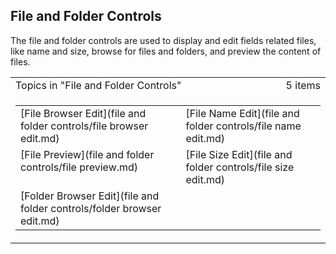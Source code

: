 ## File and Folder Controls

The file and folder controls are used to display and edit fields related files, like name and size, browse for files and folders, and preview the content of files.

<table cellpadding="0" cellspacing="0" width="100%" class="cdclvSuggestTable">

<tbody>

<tr>

<td width="100%" class="cdclvSuggestTitle">Topics in "File and Folder Controls"</td>

<td class="cdclvSuggestTitle"><nobr>5 items</nobr></td>

</tr>

<tr>

<td class="cdclvCategoryCont" colspan="2">

<table cellpadding="0" cellspacing="0" width="100%">

<tbody>

<tr>

<td valign="top" class="cdclvCategoryCol1">[File Browser Edit](file and folder controls/file browser edit.md)</td>

<td valign="top" class="cdclvCategoryCol2">[File Name Edit](file and folder controls/file name edit.md)</td>

</tr>

<tr class="cdclvCategoryRowAlt">

<td valign="top" class="cdclvCategoryCol1">[File Preview](file and folder controls/file preview.md)</td>

<td valign="top" class="cdclvCategoryCol2">[File Size Edit](file and folder controls/file size edit.md)</td>

</tr>

<tr>

<td valign="top" class="cdclvCategoryCol1">[Folder Browser Edit](file and folder controls/folder browser edit.md)</td>

<td valign="top" class="cdclvCategoryCol2"></td>

</tr>

</tbody>

</table>

</td>

</tr>

</tbody>

</table>